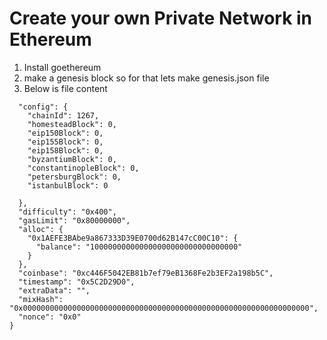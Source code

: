 # Create your own Private Network in Ethereum 
 1. Install goethereum
 2. make a genesis block so for that lets make genesis.json file
 3. Below is file content

```{
  "config": {
    "chainId": 1267,   
    "homesteadBlock": 0,
    "eip150Block": 0,
    "eip155Block": 0,
    "eip158Block": 0,
    "byzantiumBlock": 0,
    "constantinopleBlock": 0,
    "petersburgBlock": 0,
    "istanbulBlock": 0
    
  },
  "difficulty": "0x400",
  "gasLimit": "0x80000000",
  "alloc": {
    "0x1AEFE3BAbe9a867333D39E0700d62B147cC00C10": {
      "balance": "100000000000000000000000000000000"   
    }
  },
  "coinbase": "0xc446F5042EB81b7ef79eB1368Fe2b3EF2a198b5C",
  "timestamp": "0x5C2D29D0",   
  "extraData": "",
  "mixHash": "0x0000000000000000000000000000000000000000000000000000000000000000",
  "nonce": "0x0"
}
